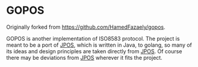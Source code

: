 # GOPOS
Originally forked from https://github.com/HamedFazaely/gopos.

GOPOS is another implementation of ISO8583 protocol.
The project is meant to be a port of [JPOS](https://github.com/jpos/jPOS), which is written in Java, to golang, so many of its ideas and design principles are taken directly from [JPOS](https://github.com/jpos/jPOS). Of course there may be deviations from [JPOS](https://github.com/jpos/jPOS) wherever it fits the project.  
